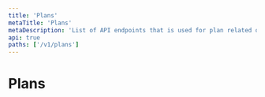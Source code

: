 ```yaml
---
title: 'Plans'
metaTitle: 'Plans'
metaDescription: 'List of API endpoints that is used for plan related operations'
api: true
paths: ['/v1/plans']
---
```


# Plans
